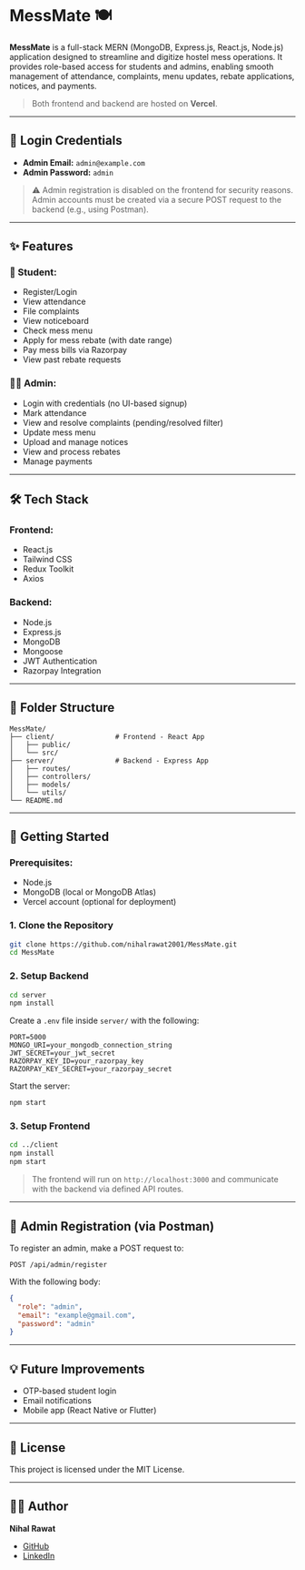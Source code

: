 # MessMate 🍽️

**MessMate** is a full-stack MERN (MongoDB, Express.js, React.js, Node.js) application designed to streamline and digitize hostel mess operations. It provides role-based access for students and admins, enabling smooth management of attendance, complaints, menu updates, rebate applications, notices, and payments.

> Both frontend and backend are hosted on **Vercel**.

---

## 👤 Login Credentials

- **Admin Email:** `admin@example.com`  
- **Admin Password:** `admin`

> ⚠️ Admin registration is disabled on the frontend for security reasons. Admin accounts must be created via a secure POST request to the backend (e.g., using Postman).

---

## ✨ Features

### 🧑 Student:
- Register/Login
- View attendance
- File complaints
- View noticeboard
- Check mess menu
- Apply for mess rebate (with date range)
- Pay mess bills via Razorpay
- View past rebate requests

### 👨‍💼 Admin:
- Login with credentials (no UI-based signup)
- Mark attendance
- View and resolve complaints (pending/resolved filter)
- Update mess menu
- Upload and manage notices
- View and process rebates
- Manage payments

---

## 🛠️ Tech Stack

### Frontend:
- React.js
- Tailwind CSS
- Redux Toolkit
- Axios

### Backend:
- Node.js
- Express.js
- MongoDB
- Mongoose
- JWT Authentication
- Razorpay Integration

---

## 📁 Folder Structure

```
MessMate/
├── client/               # Frontend - React App
│   ├── public/
│   └── src/
├── server/               # Backend - Express App
│   ├── routes/
│   ├── controllers/
│   ├── models/
│   └── utils/
└── README.md
```

---

## 🚀 Getting Started

### Prerequisites:
- Node.js
- MongoDB (local or MongoDB Atlas)
- Vercel account (optional for deployment)

### 1. Clone the Repository

```bash
git clone https://github.com/nihalrawat2001/MessMate.git
cd MessMate
```

### 2. Setup Backend

```bash
cd server
npm install
```

Create a `.env` file inside `server/` with the following:

```
PORT=5000
MONGO_URI=your_mongodb_connection_string
JWT_SECRET=your_jwt_secret
RAZORPAY_KEY_ID=your_razorpay_key
RAZORPAY_KEY_SECRET=your_razorpay_secret
```

Start the server:

```bash
npm start
```

### 3. Setup Frontend

```bash
cd ../client
npm install
npm start
```

> The frontend will run on `http://localhost:3000` and communicate with the backend via defined API routes.

---

## 🔐 Admin Registration (via Postman)

To register an admin, make a POST request to:

```
POST /api/admin/register
```

With the following body:

```json
{
  "role": "admin",
  "email": "example@gmail.com",
  "password": "admin"
}
```

---

## 💡 Future Improvements

- OTP-based student login
- Email notifications
- Mobile app (React Native or Flutter)

---

## 🧾 License

This project is licensed under the MIT License.

---

## 👨‍💻 Author

**Nihal Rawat**  
- [GitHub](https://github.com/aestheticoder1)  
- [LinkedIn](https://www.linkedin.com/in/nihal-rawat-134440260/)
